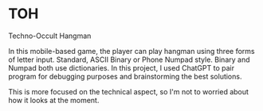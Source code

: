 # TOH
 Techno-Occult Hangman



In this mobile-based game, the player can play hangman using three forms of letter input. Standard, ASCII Binary or Phone Numpad style. Binary and Numpad both use dictionaries. In this project, I used ChatGPT to pair program for debugging purposes and brainstorming the best solutions.

This is more focused on the technical aspect, so I'm not to worried about how it looks at the moment.

